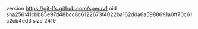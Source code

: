 version https://git-lfs.github.com/spec/v1
oid sha256:41cbb85e97d48bcc8c6122673f4022ba162dda6a5988691a0ff70c61c2cb4ed3
size 2419
